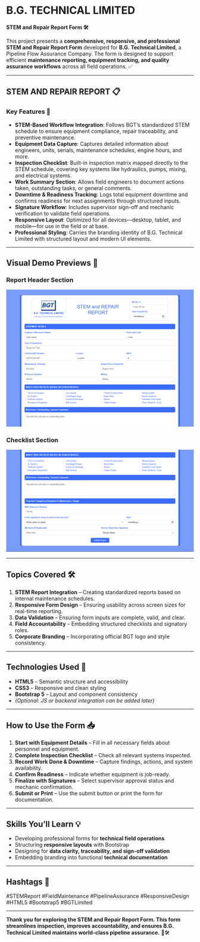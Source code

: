 # B.G. TECHNICAL LIMITED

**STEM and Repair Report Form 🛠️**

This project presents a **comprehensive, responsive, and professional STEM and Repair Report Form** developed for **B.G. Technical Limited**, a Pipeline Flow Assurance Company. The form is designed to support efficient **maintenance reporting, equipment tracking, and quality assurance workflows** across all field operations. ✅

---

## **STEM AND REPAIR REPORT** 📋

### Key Features 🌟

* **STEM-Based Workflow Integration**: Follows BGT’s standardized STEM schedule to ensure equipment compliance, repair traceability, and preventive maintenance.
* **Equipment Data Capture**: Captures detailed information about engineers, units, serials, maintenance schedules, engine hours, and more.
* **Inspection Checklist**: Built-in inspection matrix mapped directly to the STEM schedule, covering key systems like hydraulics, pumps, mixing, and electrical systems.
* **Work Summary Section**: Allows field engineers to document actions taken, outstanding tasks, or general comments.
* **Downtime & Readiness Tracking**: Logs total equipment downtime and confirms readiness for next assignments through structured inputs.
* **Signature Workflow**: Includes supervisor sign-off and mechanic verification to validate field operations.
* **Responsive Layout**: Optimized for all devices—desktop, tablet, and mobile—for use in the field or at base.
* **Professional Styling**: Carries the branding identity of B.G. Technical Limited with structured layout and modern UI elements.

---

## **Visual Demo Previews** 📸

### Report Header Section

![Logo & Title Preview](img/shot1.png)

### Checklist Section

![Checklist Section Preview](img/shot2.png)

---

## **Topics Covered 🛠️**

1. **STEM Report Integration** – Creating standardized reports based on internal maintenance schedules.
2. **Responsive Form Design** – Ensuring usability across screen sizes for real-time reporting.
3. **Data Validation** – Ensuring form inputs are complete, valid, and clear.
4. **Field Accountability** – Embedding structured checklists and signatory roles.
5. **Corporate Branding** – Incorporating official BGT logo and style consistency.

---

## **Technologies Used** 🧩

* **HTML5** – Semantic structure and accessibility
* **CSS3** – Responsive and clean styling
* **Bootstrap 5** – Layout and component consistency
* *(Optional: JS or backend integration can be added later)*

---

## **How to Use the Form** 📥

1. **Start with Equipment Details** – Fill in all necessary fields about personnel and equipment.
2. **Complete Inspection Checklist** – Check all relevant systems inspected.
3. **Record Work Done & Downtime** – Capture findings, actions, and system availability.
4. **Confirm Readiness** – Indicate whether equipment is job-ready.
5. **Finalize with Signatures** – Select supervisor approval status and mechanic confirmation.
6. **Submit or Print** – Use the submit button or print the form for documentation.

---

## **Skills You’ll Learn** 💡

* Developing professional forms for **technical field operations**
* Structuring **responsive layouts** with Bootstrap
* Designing for **data clarity, traceability, and sign-off validation**
* Embedding branding into functional **technical documentation**

---

## Hashtags 🔖

\#STEMReport #FieldMaintenance #PipelineAssurance #ResponsiveDesign #HTML5 #Bootstrap5 #BGTLimited

---

**Thank you for exploring the STEM and Repair Report Form. This form streamlines inspection, improves accountability, and ensures B.G. Technical Limited maintains world-class pipeline assurance.** 🚀🛠️

